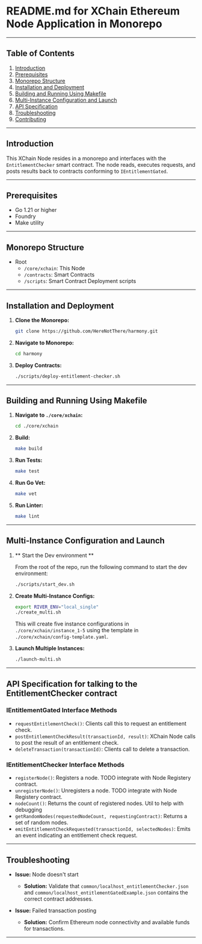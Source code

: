 # README.md for XChain Ethereum Node Application in Monorepo

---

## Table of Contents

1. [Introduction](#introduction)
2. [Prerequisites](#prerequisites)
3. [Monorepo Structure](#monorepo-structure)
4. [Installation and Deployment](#installation-and-deployment)
5. [Building and Running Using Makefile](#building-and-running-using-makefile)
6. [Multi-Instance Configuration and Launch](#multi-instance-configuration-and-launch)
7. [API Specification](#api-specification)
8. [Troubleshooting](#troubleshooting)
9. [Contributing](#contributing)

---

## Introduction

This XChain Node resides in a monorepo and interfaces with the `EntitlementChecker` smart contract. The node reads, executes requests, and posts results back to contracts conforming to `IEntitlementGated`.

---

## Prerequisites

- Go 1.21 or higher
- Foundry
- Make utility

---

## Monorepo Structure

- Root
  - `/core/xchain`: This Node
  - `/contracts`: Smart Contracts
  - `/scripts`: Smart Contract Deployment scripts

---

## Installation and Deployment

1. **Clone the Monorepo:**

   ```bash
   git clone https://github.com/HereNotThere/harmony.git
   ```

2. **Navigate to Monorepo:**
   ```bash
   cd harmony
   ```
3. **Deploy Contracts:**
   ```bash
   ./scripts/deploy-entitlement-checker.sh
   ```

---

## Building and Running Using Makefile

1. **Navigate to `./core/xchain`:**

   ```bash
   cd ./core/xchain
   ```

2. **Build:**

   ```bash
   make build
   ```

3. **Run Tests:**
   ```bash
   make test
   ```
4. **Run Go Vet:**

   ```bash
   make vet
   ```

5. **Run Linter:**
   ```bash
   make lint
   ```

---

## Multi-Instance Configuration and Launch

1. ** Start the Dev environment **

   From the root of the repo, run the following command to start the dev environment:

   ```bash
   ./scripts/start_dev.sh
   ```

1. **Create Multi-Instance Configs:**

   ```bash
   export RIVER_ENV="local_single"
   ./create_multi.sh
   ```

   This will create five instance configurations in `./core/xchain/instance_1-5` using the template in `./core/xchain/config-template.yaml`.

1. **Launch Multiple Instances:**
   ```bash
   ./launch-multi.sh
   ```

---

## API Specification for talking to the EntitlementChecker contract

### IEntitlementGated Interface Methods

- `requestEntitlementCheck()`: Clients call this to request an entitlement check.
- `postEntitlementCheckResult(transactionId, result)`: XChain Node calls to post the result of an entitlement check.
- `deleteTransaction(transactionId)`: Clients call to delete a transaction.

### IEntitlementChecker Interface Methods

- `registerNode()`: Registers a node. TODO integrate with Node Registery contract.
- `unregisterNode()`: Unregisters a node. TODO integrate with Node Registery contract.
- `nodeCount()`: Returns the count of registered nodes. Util to help with debugging
- `getRandomNodes(requestedNodeCount, requestingContract)`: Returns a set of random nodes.
- `emitEntitlementCheckRequested(transactionId, selectedNodes)`: Emits an event indicating an entitlement check request.

---

## Troubleshooting

- **Issue:** Node doesn't start

  - **Solution:** Validate that `common/localhost_entitlementChecker.json` and `common/localhost_entitlementGatedExample.json` contains the correct contract addresses.

- **Issue:** Failed transaction posting
  - **Solution:** Confirm Ethereum node connectivity and available funds for transactions.

---
